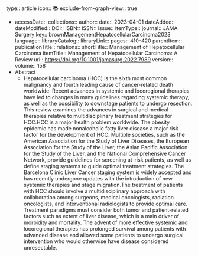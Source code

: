 type:: article
icon:: 📚
exclude-from-graph-view:: true

- accessDate:: 
  collections:: 
  author:: 
  date:: 2023-04-01
  dateAdded:: 
  dateModified:: 
  DOI:: 
  ISBN:: 
  ISSN:: 
  issue:: 
  itemType:: 
  journal:: JAMA Surgery
  key:: brownManagementHepatocellularCarcinoma2023
  language:: 
  libraryCatalog:: 
  libraryLink:: 
  pages:: 410–420
  parentItem:: 
  publicationTitle:: 
  relations:: 
  shortTitle:: Management of Hepatocellular Carcinoma
  itemTitle:: Management of Hepatocellular Carcinoma: A Review
  url:: https://doi.org/10.1001/jamasurg.2022.7989
  version:: 
  volume:: 158
- Abstract
	- Hepatocellular carcinoma (HCC) is the sixth most common malignancy and fourth leading cause of cancer-related death worldwide. Recent advances in systemic and locoregional therapies have led to changes in many guidelines regarding systemic therapy, as well as the possibility to downstage patients to undergo resection. This review examines the advances in surgical and medical therapies relative to multidisciplinary treatment strategies for HCC.HCC is a major health problem worldwide. The obesity epidemic has made nonalcoholic fatty liver disease a major risk factor for the development of HCC. Multiple societies, such as the American Association for the Study of Liver Diseases, the European Association for the Study of the Liver, the Asian Pacific Association for the Study of the Liver, and the National Comprehensive Cancer Network, provide guidelines for screening at-risk patients, as well as define staging systems to guide optimal treatment strategies. The Barcelona Clinic Liver Cancer staging system is widely accepted and has recently undergone updates with the introduction of new systemic therapies and stage migration.The treatment of patients with HCC should involve a multidisciplinary approach with collaboration among surgeons, medical oncologists, radiation oncologists, and interventional radiologists to provide optimal care. Treatment paradigms must consider both tumor and patient-related factors such as extent of liver disease, which is a main driver of morbidity and mortality. The advent of more effective systemic and locoregional therapies has prolonged survival among patients with advanced disease and allowed some patients to undergo surgical intervention who would otherwise have disease considered unresectable.